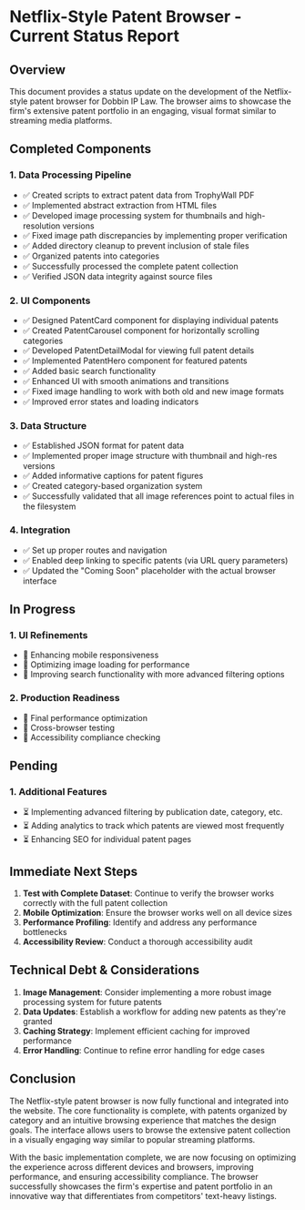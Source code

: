 # Netflix-Style Patent Browser - Current Status Report

## Overview
This document provides a status update on the development of the Netflix-style patent browser for Dobbin IP Law. The browser aims to showcase the firm's extensive patent portfolio in an engaging, visual format similar to streaming media platforms.

## Completed Components

### 1. Data Processing Pipeline
- ✅ Created scripts to extract patent data from TrophyWall PDF
- ✅ Implemented abstract extraction from HTML files
- ✅ Developed image processing system for thumbnails and high-resolution versions
- ✅ Fixed image path discrepancies by implementing proper verification
- ✅ Added directory cleanup to prevent inclusion of stale files
- ✅ Organized patents into categories
- ✅ Successfully processed the complete patent collection
- ✅ Verified JSON data integrity against source files

### 2. UI Components
- ✅ Designed PatentCard component for displaying individual patents
- ✅ Created PatentCarousel component for horizontally scrolling categories
- ✅ Developed PatentDetailModal for viewing full patent details
- ✅ Implemented PatentHero component for featured patents
- ✅ Added basic search functionality
- ✅ Enhanced UI with smooth animations and transitions
- ✅ Fixed image handling to work with both old and new image formats
- ✅ Improved error states and loading indicators

### 3. Data Structure
- ✅ Established JSON format for patent data
- ✅ Implemented proper image structure with thumbnail and high-res versions
- ✅ Added informative captions for patent figures
- ✅ Created category-based organization system
- ✅ Successfully validated that all image references point to actual files in the filesystem

### 4. Integration
- ✅ Set up proper routes and navigation
- ✅ Enabled deep linking to specific patents (via URL query parameters)
- ✅ Updated the "Coming Soon" placeholder with the actual browser interface

## In Progress

### 1. UI Refinements
- 🔄 Enhancing mobile responsiveness
- 🔄 Optimizing image loading for performance
- 🔄 Improving search functionality with more advanced filtering options

### 2. Production Readiness
- 🔄 Final performance optimization
- 🔄 Cross-browser testing
- 🔄 Accessibility compliance checking

## Pending

### 1. Additional Features
- ⏳ Implementing advanced filtering by publication date, category, etc.
- ⏳ Adding analytics to track which patents are viewed most frequently
- ⏳ Enhancing SEO for individual patent pages

## Immediate Next Steps

1. **Test with Complete Dataset**: Continue to verify the browser works correctly with the full patent collection
2. **Mobile Optimization**: Ensure the browser works well on all device sizes
3. **Performance Profiling**: Identify and address any performance bottlenecks
4. **Accessibility Review**: Conduct a thorough accessibility audit

## Technical Debt & Considerations

1. **Image Management**: Consider implementing a more robust image processing system for future patents
2. **Data Updates**: Establish a workflow for adding new patents as they're granted
3. **Caching Strategy**: Implement efficient caching for improved performance
4. **Error Handling**: Continue to refine error handling for edge cases

## Conclusion

The Netflix-style patent browser is now fully functional and integrated into the website. The core functionality is complete, with patents organized by category and an intuitive browsing experience that matches the design goals. The interface allows users to browse the extensive patent collection in a visually engaging way similar to popular streaming platforms.

With the basic implementation complete, we are now focusing on optimizing the experience across different devices and browsers, improving performance, and ensuring accessibility compliance. The browser successfully showcases the firm's expertise and patent portfolio in an innovative way that differentiates from competitors' text-heavy listings.
